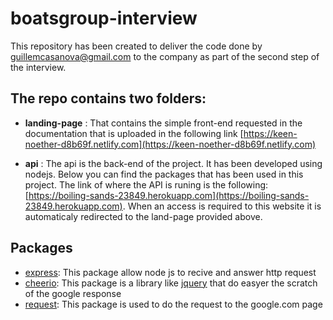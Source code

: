 # boatsgroup-interview

This repository has been created to deliver the code done by guillemcasanova@gmail.com to the company as part of the second step of the interview.

## The repo contains two folders:

- **landing-page** : That contains the simple front-end requested in the documentation that is uploaded in the following link [https://keen-noether-d8b69f.netlify.com](https://keen-noether-d8b69f.netlify.com)

- **api** : The api is the back-end of the project. It has been developed using nodejs. Below you can find the packages that has been used in this project. The link of where the API is runing is the following: [https://boiling-sands-23849.herokuapp.com](https://boiling-sands-23849.herokuapp.com). When an access is required to this website it is automaticaly redirected to the land-page provided above.

## Packages

- [express](https://www.npmjs.com/package/express): This package allow node js to recive and answer http request
- [cheerio](https://www.npmjs.com/package/cheerio): This package is a library like [jquery](https://jquery.com) that do easyer the scratch of the google response
- [request](https://www.npmjs.com/package/request): This package is used to do the request to the google.com page